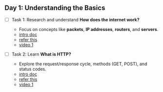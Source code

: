 ## Day 1: Understanding the Basics

- [ ] Task 1: Research and understand **How does the internet work?**

  - Focus on concepts like **packets**, **IP addresses**, **routers**, and **servers**.
  - [intro doc](./resources/internet.md)
  - [refer this](https://www.freecodecamp.org/news/how-does-the-internet-work/)
  - [video 1](https://youtu.be/YtxLexm-9pI?si=IvpW6EnGQFqRR8qN)

- [ ] Task 2: Learn **What is HTTP?**

  - Explore the request/response cycle, methods (GET, POST), and status codes.
  - [intro doc](./resources/http.md)
  - [refer this](https://www.freecodecamp.org/news/how-the-internet-works/)
  - [video 1](https://youtu.be/iYM2zFP3Zn0?si=Eseq7WZo-RcU55nj)
